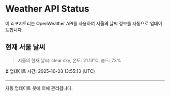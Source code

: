 
# Weather API Status

이 리포지토리는 OpenWeather API를 사용하여 서울의 날씨 정보를 자동으로 업데이트합니다.

## 현재 서울 날씨
> 서울의 현재 날씨: clear sky, 온도: 21.13°C, 습도: 73%

⏳ 업데이트 시간: 2025-10-08 13:55:13 (UTC)

---
자동 업데이트 봇에 의해 관리됩니다.
